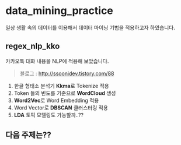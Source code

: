 # data_mining_practice
일상 생활 속의 데이터를 이용해서 데이터 마이닝 기법을 적용하고자 하였습니다.


## regex_nlp_kko
카카오톡 대화 내용을 NLP에 적용해 보았습니다.

> 블로그 : http://ssoonidev.tistory.com/88

1. 한글 형태소 분석기 **Kkma**로 Tokenize 적용
2. Token 들의 빈도를 기준으로 **WordCloud** 생성
3. **Word2Vec**로 Word Embedding 적용
4. Word Vector로 **DBSCAN** 클러스터링 적용
5. **LDA** 토픽 모델링도 가능할까..??

##  다음 주제는??